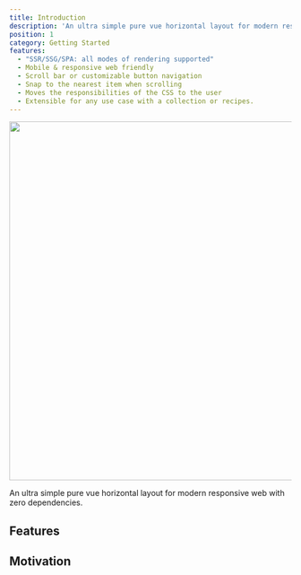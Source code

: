 ```yaml
---
title: Introduction
description: 'An ultra simple pure vue horizontal layout for modern responsive web with zero dependencies.'
position: 1
category: Getting Started
features:
  - "SSR/SSG/SPA: all modes of rendering supported"
  - Mobile & responsive web friendly
  - Scroll bar or customizable button navigation
  - Snap to the nearest item when scrolling
  - Moves the responsibilities of the CSS to the user
  - Extensible for any use case with a collection or recipes.
---
```


<img src="/preview.png" width="1280" height="640" alt=""/>

<alert type="info">

An ultra simple pure vue horizontal layout for modern responsive web with zero dependencies.

</alert>

## Features

<list :items="features"></list>

## Motivation
